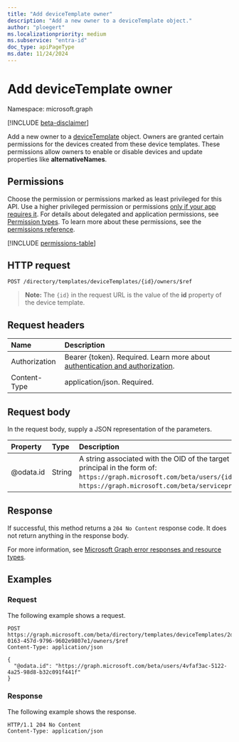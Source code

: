 ```yaml
---
title: "Add deviceTemplate owner"
description: "Add a new owner to a deviceTemplate object."
author: "ploegert"
ms.localizationpriority: medium
ms.subservice: "entra-id"
doc_type: apiPageType
ms.date: 11/24/2024
---
```


# Add deviceTemplate owner

Namespace: microsoft.graph

[!INCLUDE [beta-disclaimer](../../includes/beta-disclaimer.md)]

Add a new owner to a [deviceTemplate](../resources/devicetemplate.md) object. Owners are granted certain permissions for the devices created from these device templates. These permissions allow owners to enable or disable devices and update properties like **alternativeNames**.

## Permissions

Choose the permission or permissions marked as least privileged for this API. Use a higher privileged permission or permissions [only if your app requires it](/graph/permissions-overview#best-practices-for-using-microsoft-graph-permissions). For details about delegated and application permissions, see [Permission types](/graph/permissions-overview#permission-types). To learn more about these permissions, see the [permissions reference](/graph/permissions-reference).

<!-- {
  "blockType": "permissions",
  "name": "devicetemplate-post-owners-permissions"
}
-->
[!INCLUDE [permissions-table](../includes/permissions/devicetemplate-post-owners-permissions.md)]

## HTTP request

<!-- { "blockType": "ignored" } -->
```http
POST /directory/templates/deviceTemplates/{id}/owners/$ref
```

>**Note:** The `{id}` in the request URL is the value of the **id** property of the device template.

## Request headers

|Name|Description|
|:---|:---|
|Authorization|Bearer {token}. Required. Learn more about [authentication and authorization](/graph/auth/auth-concepts).|
|Content-Type|application/json. Required.|

## Request body

In the request body, supply a JSON representation of the parameters.

|Property|Type|Description|
|:---|:---|:---|
|@odata.id|String|A string associated with the OID of the target user/service principal in the form of: `https://graph.microsoft.com/beta/users/{id}` or `https://graph.microsoft.com/beta/serviceprincipals/{id}`. |

## Response

If successful, this method returns a `204 No Content` response code. It does not return anything in the response body.

For more information, see [Microsoft Graph error responses and resource types](/graph/errors).

## Examples

### Request

The following example shows a request.
<!-- {
  "blockType": "request",
  "name": "create_directoryobject_from_directoryobjects"
}
-->
``` http
POST https://graph.microsoft.com/beta/directory/templates/deviceTemplates/2d62b12a-0163-457d-9796-9602e9807e1/owners/$ref
Content-Type: application/json

{
  "@odata.id": "https://graph.microsoft.com/beta/users/4vfaf3ac-5122-4a25-98d8-b32c091f441f"
}
```

### Response

The following example shows the response.
<!-- {
  "blockType": "response",
  "truncated": true
}
-->
``` http
HTTP/1.1 204 No Content
Content-Type: application/json
```

